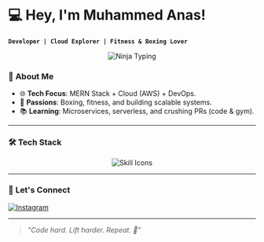 # 💻 Hey, I'm Muhammed Anas!  
**`Developer | Cloud Explorer | Fitness & Boxing Lover`**  

<div align="center">
  <img src="https://readme-typing-svg.herokuapp.com?font=Orbitron&weight=900&size=30&duration=3000&color=FF00FF&width=500&lines=ONE+DAY+🥷+or+DAY+ONE+🏋️;NO+RETREAT+🛡️+NO+SURRENDER+⚡&center=true&repeat=true" alt="Ninja Typing">
</div>

### 🚀 **About Me**  
- 🌐 **Tech Focus**: MERN Stack + Cloud (AWS) + DevOps.  
- 🥊 **Passions**: Boxing, fitness, and building scalable systems.  
- 📚 **Learning**: Microservices, serverless, and crushing PRs (code & gym).  

---

### 🛠️ **Tech Stack**  
<div align="center">
  <img src="https://go-skill-icons.vercel.app/api/icons?i=python,js,ts,html,css,tailwind,react,vite,nodejs,express,mongodb,aws,docker,git,github,vscode,postman,npm&theme=light" alt="Skill Icons">
</div>

---

### 📸 **Let's Connect**  
[![Instagram](https://img.shields.io/badge/Instagram-E4405F?style=for-the-badge&logo=instagram&logoColor=white)](https://instagram.com/anazz.7)  

---

> _"Code hard. Lift harder. Repeat. 🔁"_  
